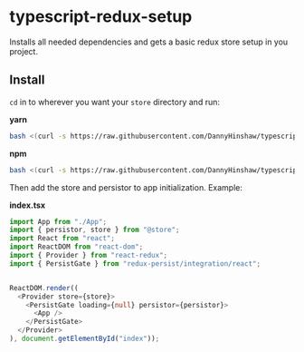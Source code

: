 # typescript-redux-setup

Installs all needed dependencies and gets a basic redux store setup in you project.

## Install

`cd` in to wherever you want your `store` directory and run:

**yarn**
```bash
bash <(curl -s https://raw.githubusercontent.com/DannyHinshaw/typescript-redux-setup/master/yarn.sh)
```

**npm**
```bash
bash <(curl -s https://raw.githubusercontent.com/DannyHinshaw/typescript-redux-setup/master/npm.sh)
```

Then add the store and persistor to app initialization. Example:

**index.tsx**

```typescript jsx
import App from "./App";
import { persistor, store } from "@store";
import React from "react";
import ReactDOM from "react-dom";
import { Provider } from "react-redux";
import { PersistGate } from "redux-persist/integration/react";


ReactDOM.render((
  <Provider store={store}>
    <PersistGate loading={null} persistor={persistor}>
      <App />
    </PersistGate>
  </Provider>
), document.getElementById("index"));

```
